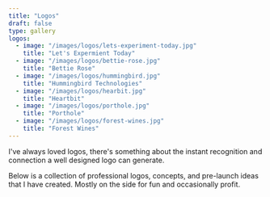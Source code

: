 ```yaml
---
title: "Logos"
draft: false
type: gallery
logos:
  - image: "/images/logos/lets-experiment-today.jpg"
    title: "Let's Expermient Today"
  - image: "/images/logos/bettie-rose.jpg"
    title: "Bettie Rose"
  - image: "/images/logos/hummingbird.jpg"
    title: "Hummingbird Technologies"
  - image: "/images/logos/hearbit.jpg"
    title: "Heartbit"
  - image: "/images/logos/porthole.jpg"
    title: "Porthole"
  - image: "/images/logos/forest-wines.jpg"
    title: "Forest Wines"
---
```


I've always loved logos, there's something about the instant recognition and connection a well designed logo can generate.

Below is a collection of professional logos, concepts, and pre-launch ideas that I have created. Mostly on the side for fun and occasionally profit.
